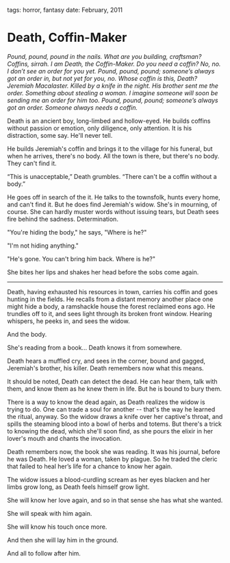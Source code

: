 tags: horror, fantasy
date: February, 2011

# Death, Coffin-Maker

*Pound, pound, pound in the nails. What are you building, craftsman? Coffins, sirrah. I am Death, the Coffin-Maker. Do you need a coffin? No, no. I don’t see an order for you yet. Pound, pound, pound; someone’s always got an order in, but not yet for you, no. Whose coffin is this, Death? Jeremiah Macalaster. Killed by a knife in the night. His brother sent me the order. Something about stealing a woman. I imagine someone will soon be sending me an order for him too. Pound, pound, pound; someone’s always got an order. Someone always needs a coffin.*

Death is an ancient boy, long-limbed and hollow-eyed. He builds coffins without passion or emotion, only diligence, only attention. It is his distraction, some say. He'll never tell.

He builds Jeremiah's coffin and brings it to the village for his funeral, but when he arrives, there's no body. All the town is there, but there's no body. They can't find it.

“This is unacceptable,” Death grumbles. “There can't be a coffin without a body.”

He goes off in search of the it. He talks to the townsfolk, hunts every home, and can't find it. But he does find Jeremiah's widow. She's in mourning, of course. She can hardly muster words without issuing tears, but Death sees fire behind the sadness. Determination.

"You're hiding the body," he says, "Where is he?"

"I'm not hiding anything."

"He's gone. You can't bring him back. Where is he?"

She bites her lips and shakes her head before the sobs come again.

- - -

Death, having exhausted his resources in town, carries his coffin and goes hunting in the fields. He recalls from a distant memory another place one might hide a body, a ramshackle house the forest reclaimed eons ago. He trundles off to it, and sees light through its broken front window. Hearing whispers, he peeks in, and sees the widow.

And the body.

She's reading from a book... Death knows it from somewhere.

Death hears a muffled cry, and sees in the corner, bound and gagged, Jeremiah's brother, his killer. Death remembers now what this means.

It should be noted, Death can detect the dead. He can hear them, talk with them, and know them as he knew them in life. But he is bound to bury them.

There is a way to know the dead again, as Death realizes the widow is trying to do. One can trade a soul for another -- that's the way he learned the ritual, anyway. So the widow draws a knife over her captive's throat, and spills the steaming blood into a bowl of herbs and totems. But there's a trick to knowing the dead, which she'll soon find, as she pours the elixir in her lover's mouth and chants the invocation.

Death remembers now, the book she was reading. It was his journal, before he was Death. He loved a woman, taken by plague. So he traded the cleric that failed to heal her’s life for a chance to know her again.

The widow issues a blood-curdling scream as her eyes blacken and her limbs grow long, as Death feels himself grow light.

She will know her love again, and so in that sense she has what she wanted.

She will speak with him again.

She will know his touch once more.

And then she will lay him in the ground.

And all to follow after him.